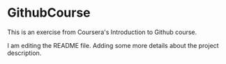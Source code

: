 # GithubCourse
This is an exercise from Coursera's Introduction to Github course.

I am editing the README file. Adding some more details about the project description.

